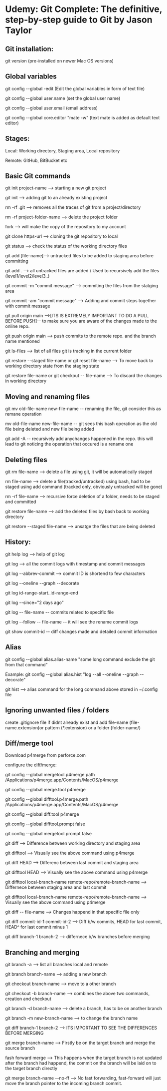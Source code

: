 # Udemy: Git Complete: The definitive, step-by-step guide to Git by Jason Taylor
## Git installation:

git version (pre-installed on newer Mac OS versions)

## Global variables

git config --global -edit (Edit the global variables in form of text file)

git config --global user.name (set the global user name)

git config --global user.email (email address)

git config --global core.editor "mate -w" (text mate is added as default text editor)

## Stages:

Local: Working directory, Staging area, Local repository

Remote: GitHub, BitBucket etc

## Basic Git commands

git init project-name  --> starting a new git project

git init --> adding git to an already existing project
 
rm -rf .git --> removes all the traces of git from a project/directory

rm -rf project-folder-name --> delete the project folder

fork --> will make the copy of the repository to my account

git clone https-url --> cloning the git repository to local 

git status --> check the status of the working directory files

git add [file-name]--> untracked files to be added to staging area before committing

git add . --> all untracked files are added / Used to recursively add the files (level1/level2/level3..)

git commit -m "commit message" --> commiting the files from the statging area

git commit -am "commit message" --> Adding and commit steps together with commit message

git pull origin main -->[ITS IS EXTREMELY IMPORTANT TO DO A PULL BEFORE PUSH]-- to make sure you are aware of the changes made to the online repo.

git push origin main --> push commits to the remote repo. and the branch name mentioned

git ls-files --> list of all files git is tracking in the current folder

git restore --staged file-name or git reset file-name --> To move back to working directory state from the staging state

git restore file-name or git checkout -- file-name --> To discard the changes in working directory

## Moving and renaming files

git mv old-file-name new-file-name  -- renaming the file, git consider this as remane operation

mv old-file-name new-file-name -- git sees this bash operation as the old file being deleted and new file being added

git add -A -- recursively add anychanges happened in the repo. this will lead to git noticing the operation that occured is a rename one

## Deleting files

git rm file-name --> delete a file using git, it will be automatically staged 

rm file-name --> delete a file(tracked/untracked) using bash, had to be staged using add command (tracked only, obviously untracked will be gone)

rm -rf file-name --> recursive force deletion of a folder, needs to be staged and committed

git restore file-name  --> add the deleted files by bash back to working directory

git restore --staged file-name --> unsatge the files that are being deleted

## History:

git help log --> help of git log

git log --> all the commit logs with timestamp and commit messages

git log --abbrev-commit --> commit ID is shortend to few characters

git log --oneline --graph --decorate

git log id-range-start..id-range-end

git log --since="2 days ago"

git log -- file-name -- commits related to specific file

git log --follow -- file-name -- it will see the rename commit logs

git show commit-id -- diff changes made and detailed commit information

## Alias

git config --global alias.alias-name "some long command exclude the git from that command" 

Example: git config --global alias.hist "log --all --oneline --graph --decorate" 

git hist --> alias command for the long command above stored in ~/.config file

## Ignoring unwanted files / folders

create .gitignore file if didnt already exist and add file-name (file-name.extension)or pattern (*.extension) or a folder (folder-name/)

## Diff/merge tool

Download p4merge from perforce.com

configure the diff/merge:

git config --global mergetool.p4merge.path /Applications/p4merge.app/Contents/MacOS/p4merge

git config --global merge.tool p4merge

git config --global difftool.p4merge.path /Applications/p4merge.app/Contents/MacOS/p4merge

git config --global diff.tool p4merge

git config --global difftool.prompt false

git config --global mergetool.prompt false


git diff --> Difference between working directory and staging area

git difftool --> Visually see the above command using p4merge

git diff HEAD --> Differenc between last commit and staging area

git difftool HEAD --> Visually see the above command using p4merge

git difftool local-branch-name remote-repo/remote-branch-name --> Differnece between staging area and last commit

git difftool local-branch-name remote-repo/remote-branch-name --> Visually see the above command using p4merge

git diff -- file-name --> Changes happend in that specific file only

git diff commit-id-1 commit-id-2 --> Diff b/w commits, HEAD for last commit, HEAD^ for last commit minus 1

git diff branch-1 branch-2 --> differnece b/w branches before merging

## Branching and merging

git branch -a --> list all branches local and remote

git branch branch-name --> adding a new branch

git checkout branch-name --> move to a other branch

git checkout -b branch-name --> combines the above two commands, creation and checkout

git branch -d branch-name --> delete a branch, has to be on another branch

git branch -m new-branch-name --> to change the branch name

git diff branch-1 branch-2 --> ITS IMPORTANT TO SEE THE DIFFERENCES BEFORE MERGING

git merge branch-name --> Firstly be on the target branch and merge the source branch

fash forward merge --> This happens when the target branch is not updated after the branch had happend, the commit on the branch will be laid on to the target branch directly

git merge branch-name --no-ff --> No fast forwarding, fast-forward will just move the branch pointer to the incoming branch commit. 


 












 














